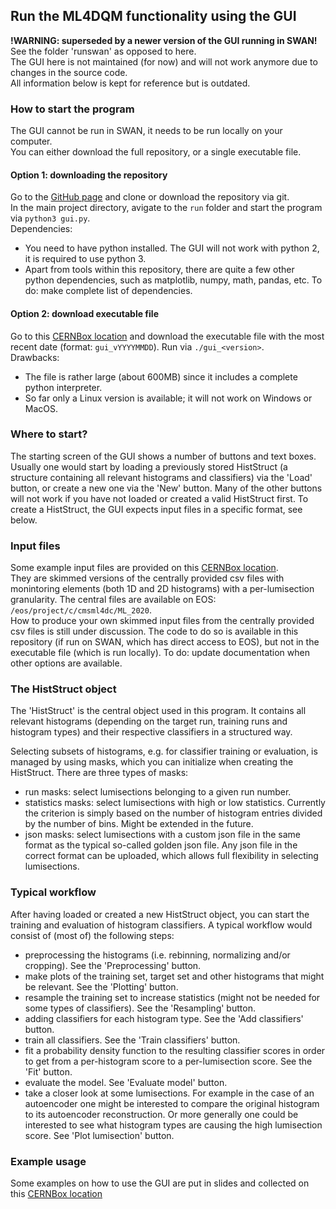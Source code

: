 ## Run the ML4DQM functionality using the GUI  

**!WARNING: superseded by a newer version of the GUI running in SWAN!**  
See the folder 'runswan' as opposed to here.  
The GUI here is not maintained (for now) and will not work anymore due to changes in the source code.  
All information below is kept for reference but is outdated.  

### How to start the program
The GUI cannot be run in SWAN, it needs to be run locally on your computer.  
You can either download the full repository, or a single executable file.  

#### Option 1: downloading the repository
Go to the [GitHub page](https://github.com/LukaLambrecht/ML4DQM-DC) and clone or download the repository via git.  
In the main project directory, avigate to the `run` folder and start the program via `python3 gui.py`.  
Dependencies:  
- You need to have python installed. The GUI will not work with python 2, it is required to use python 3.  
- Apart from tools within this repository, there are quite a few other python dependencies, such as matplotlib, numpy, math, pandas, etc. To do: make complete list of dependencies.  

#### Option 2: download executable file
Go to this [CERNBox location](https://cernbox.cern.ch/index.php/s/R9BtMUP2g9XAw0t) and download the executable file with the most recent date (format: `gui_vYYYYMMDD`). Run via `./gui_<version>`.  
Drawbacks:  
- The file is rather large (about 600MB) since it includes a complete python interpreter.  
- So far only a Linux version is available; it will not work on Windows or MacOS.  

### Where to start?
The starting screen of the GUI shows a number of buttons and text boxes.  
Usually one would start by loading a previously stored HistStruct (a structure containing all relevant histograms and classifiers) via the 'Load' button, or create a new one via the 'New' button. Many of the other buttons will not work if you have not loaded or created a valid HistStruct first. To create a HistStruct, the GUI expects input files in a specific format, see below.

### Input files
Some example input files are provided on this [CERNBox location](https://cernbox.cern.ch/index.php/s/E9GzJ4WMZs3jbPd).  
They are skimmed versions of the centrally provided csv files with monintoring elements (both 1D and 2D histograms) with a per-lumisection granularity. The central files are available on EOS: `/eos/project/c/cmsml4dc/ML_2020`.  
How to produce your own skimmed input files from the centrally provided csv files is still under discussion. The code to do so is available in this repository (if run on SWAN, which has direct access to EOS), but not in the executable file (which is run locally). To do: update documentation when other options are available.  

### The HistStruct object
The 'HistStruct' is the central object used in this program. It contains all relevant histograms (depending on the target run, training runs and histogram types) and their respective classifiers in a structured way.  

Selecting subsets of histograms, e.g. for classifier training or evaluation, is managed by using masks, which you can initialize when creating the HistStruct. There are three types of masks:  

- run masks: select lumisections belonging to a given run number.  
- statistics masks: select lumisections with high or low statistics. Currently the criterion is simply based on the number of histogram entries divided by the number of bins. Might be extended in the future.  
- json masks: select lumisections with a custom json file in the same format as the typical so-called golden json file. Any json file in the correct format can be uploaded, which allows full flexibility in selecting lumisections.  

### Typical workflow
After having loaded or created a new HistStruct object, you can start the training and evaluation of histogram classifiers. A typical workflow would consist of (most of) the following steps:  

- preprocessing the histograms (i.e. rebinning, normalizing and/or cropping). See the 'Preprocessing' button.  
- make plots of the training set, target set and other histograms that might be relevant. See the 'Plotting' button.  
- resample the training set to increase statistics (might not be needed for some types of classifiers). See the 'Resampling' button.  
- adding classifiers for each histogram type. See the 'Add classifiers' button.  
- train all classifiers. See the 'Train classifiers' button.  
- fit a probability density function to the resulting classifier scores in order to get from a per-histogram score to a per-lumisection score. See the 'Fit' button.  
- evaluate the model. See 'Evaluate model' button.  
- take a closer look at some lumisections. For example in the case of an autoencoder one might be interested to compare the original histogram to its autoencoder reconstruction. Or more generally one could be interested to see what histogram types are causing the high lumisection score. See 'Plot lumisection' button.  

### Example usage
Some examples on how to use the GUI are put in slides and collected on this [CERNBox location](https://cernbox.cern.ch/index.php/s/QEUAG7eKmgSeRns)
